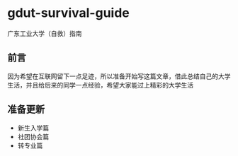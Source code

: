 # gdut-survival-guide
广东工业大学（自救）指南
## 前言
因为希望在互联网留下一点足迹，所以准备开始写这篇文章，借此总结自己的大学生活，并且给后来的同学一点经验，希望大家能过上精彩的大学生活

## 准备更新
* 新生入学篇
* 社团协会篇
* 转专业篇 

